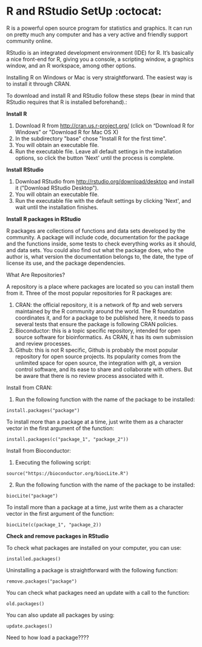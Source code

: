 # R and RStudio SetUp :octocat:

R is a powerful open source program for statistics and graphics. It can run on pretty much any computer and has a very active and friendly support community online.<br/>

RStudio is an integrated development environment (IDE) for R. It’s basically a nice front-end for R, giving you a console, a scripting window, a graphics window, and an R workspace, among other options.<br/>

Installing R on Windows or Mac is very straightforward. The easiest way is to install it through CRAN.<br/>

To download and install R and RStudio follow these steps (bear in mind that RStudio requires that R is installed beforehand).:

**Install R**<br/>

1. Download R from http://cran.us.r-project.org/ (click on “Download R for Windows” or "Download R for Mac OS X)
2. In the subdirectory "base" chose "Install R for the first time".
3. You will obtain an executable file.
4. Run the executable file. Leave all default settings in the installation options, so click the button 'Next' until the process is complete.

**Install RStudio**<br/>

1. Download RStudio from http://rstudio.org/download/desktop and install it ("Download RStudio Desktop"). 
2. You will obtain an executable file.
3. Run the executable file with the default settings by clicking 'Next', and wait until the installation finishes.

**Install R packages in RStudio**<br/>

R packages are collections of functions and data sets developed by the community. A package will include code, documentation for the package and the functions inside, some tests to check everything works as it should, and data sets. You could also find out what the package does, who the author is, what version the documentation belongs to, the date, the type of license its use, and the package dependencies.<br/>

What Are Repositories?<br/>

A repository is a place where packages are located so you can install them from it. Three of the most popular repositories for R packages are:

1. CRAN: the official repository, it is a network of ftp and web servers maintained by the R community around the world. The R foundation coordinates it, and for a package to be published here, it needs to pass several tests that ensure the package is following CRAN policies.
2. Bioconductor: this is a topic specific repository, intended for open source software for bioinformatics. As CRAN, it has its own submission and review processes.
3. Github: this is not R specific, Github is probably the most popular repository for open source projects. Its popularity comes from the unlimited space for open source, the integration with git, a version control software, and its ease to share and collaborate with others. But be aware that there is no review process associated with it.

Install from CRAN:

1. Run the following function with the name of the package to be installed:
````
install.packages("package")
````
To install more than a package at a time, just write them as a character vector in the first argument of the function:
````
install.packages(c("package_1", "package_2"))
````

Install from Bioconductor:

1. Executing the following script:
````
source("https://bioconductor.org/biocLite.R")
````
2. Run the following function with the name of the package to be installed:
````
biocLite("package")
````
To install more than a package at a time, just write them as a character vector in the first argument of the function:
````
biocLite(c(package_1", "package_2))
````

**Check and remove packages in RStudio**<br/>

To check what packages are installed on your computer, you can use:
````
installed.packages()
````

Uninstalling a package is straightforward with the following function:
````
remove.packages("package")
````

You can check what packages need an update with a call to the function:
````
old.packages()
````

You can also update all packages by using:
````
update.packages()
````


Need to how load a package????
